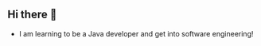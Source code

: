 ## Hi there 👋

<!--
**AnshikaBhUni/AnshikaBhUni** is a ✨ _special_ ✨ repository because its `README.md` (this file) appears on your GitHub profile.
-->

- I am learning to be a Java developer and get into software engineering! 

